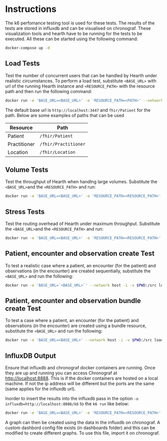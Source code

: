 # Instructions

The k6 perfomance testing tool is used for these tests. The results of the tests are stored in influxdb and can be visualised on chronograf. These visualization tools and hearth have to be running for the tests to be executed. All these can be started using the following command:

```bash
docker-compose up -d
```

## Load Tests

Test the number of concurrent users that can be handled by Hearth under
realistic circumstances. To perform a load test, substitute `<BASE_URL>` with url of the running Hearth instance and `<RESOURCE_PATH>` with the resource path and then run the following command:

```bash
docker run -e 'BASE_URL=<BASE_URL>' -e 'RESOURCE_PATH=<PATH>' --network host -i -v $PWD:/src loadimpact/k6 run /src/load.js
```

The default base url is `http://localhost:3447` and `fhir/Patient` for the path. Below are some examples of paths that can be used

| Resource     | Path                        |
| ------------ | --------------------------- |
| Patient      | `/fhir/Patient`             |
| Practitioner | `/fhir/Practitioner`        |
| Location     | `/fhir/Location`            |

## Volume Tests

Test the throughput of Hearth when handlng large volumes. Substitute the `<BASE_URL>`and the `<RESOURCE_PATH>` and run:

```bash
docker run -e 'BASE_URL=<BASE_URL>' -e 'RESOURCE_PATH=<RESOURCE_PATH>' --network host -i -v $PWD:/src loadimpact/k6 run /src/volume.js
```

## Stress Tests

Test the routing overhead of Hearth under maximum throughput. Substitute the `<BASE_URL>`and the `<RESOURCE_PATH>` and run:

```bash
docker run -e 'BASE_URL=<BASE_URL>' -e 'RESOURCE_PATH=<RESOURCE_PATH>' --network host -i -v $PWD:/src loadimpact/k6 run /src/stress.js
```

## Patient, encounter and observation create Test

To test a realistic case where a patient, an encounter (for the patient) and observations (in the encounter) are created sequentially, substitute the `<BASE_URL>` and run the following:

```bash
docker run -e 'BASE_URL=`<BASE_URL>`' --network host -i -v $PWD:/src loadimpact/k6 run /src/patient-encounter-observation-create.js
```

## Patient, encounter and observation bundle create Test

To test a case where a patient, an encounter (for the patient) and observations (in the encounter) are created using a bundle resource, substitute the `<BASE_URL>` and run the following:

```bash
docker run -e 'BASE_URL=<BASE_URL>' --network host -i -v $PWD:/src loadimpact/k6 run /src/patient-encounter-observation-bundle-create.js
```

## InfluxDB Output

Ensure that influxdb and chronograf docker containers are running. Once they are up and running you can access Chronograf at <http://localhost:8888>. This is if the docker containers are hosted on a local machine. If not the ip address will be different but the ports are the same (same applies for the influxdb url).

Inorder to insert the results into the influxdb pass in the option `-o influxdb=http://localhost:8086/k6` to the `k6 run` like below:

```bash
docker run -e 'BASE_URL=<BASE_URL>' -e 'RESOURCE_PATH=<RESOURCE_PATH>' --network host -i -v $PWD:/src loadimpact/k6 -o influxdb=http://localhost:8086/k6 run /src/load.js
```

A graph can then be created using the data in the influxdb on chronograf. A custom dashbord config file exists (in dashboards folder) and this can be modified to create different graphs. To use this file, import it on chronograf.
